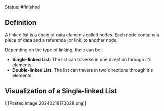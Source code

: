Status: #finished 
## Definition
A linked list is a chain of data elements called nodes. Each node contains a piece of data and a reference (or link) to another node.   
  
Depending on the type of linking, there can be:
- **Single-linked List:** The list can traverse in one direction through it's elements. 
- **Double-linked List:** The list can travers in two directions through it's elements. 

## Visualization of a Single-linked List
![[Pasted image 20240218173028.png]]



